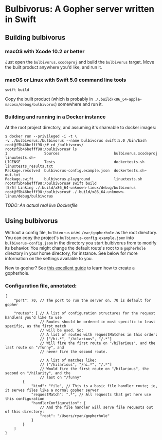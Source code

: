 # Bulbivorus: A Gopher server written in Swift

## Building bulbivorus

### macOS with Xcode 10.2 or better

Just open the `bulbivorus.xcodeproj` and build the `bulbivorus` target. Move the built product anywhere you'd like, and run it.

### macOS or Linux with Swift 5.0 command line tools

`swift build`

Copy the built product (which is probably in `./.build/x86_64-apple-macosx/debug/bulbivorus`) somewhere and run it.

### Building and running in a Docker instance

At the root project directory, and assuming it's shareable to docker images:
```
$ docker run --privileged -i -t \
-v ./bulbivorus:/bulbivorus --name bulbivorus swift:5.0 /bin/bash
root@f5b46befff98:/# cd /bulbivorus/
root@f5b46befff98:/bulbivorus# ls
1                 Sources                         bulbivorus.xcodeproj  linuxtests.sh~
LICENSE           Tests                           dockertests.sh        linuxtests_results.txt
Package.resolved  bulbivorus-config.example.json  dockertests.sh~       out.txt
Package.swift     bulbivorus.playground           linuxtests.sh
root@f5b46befff98:/bulbivorus# swift build
[5/5] Linking ./.build/x86_64-unknown-linux/debug/bulbivorus
root@f5b46befff98:/bulbivorus# ./.build/x86_64-unknown-linux/debug/bulbivorus
```

_TODO: An actual real live Dockerfile_

## Using bulbivorus

Without a config file, `bulbivorus` uses `/var/gopherhole` as the root directory. You can copy the project's `bulbivorus-config.example.json` into `bulbivorus-config.json` in the directory you start bulbivorus from to modify its behavior. You might change the default route's root to a `gopherhole` directory in your home directory, for instance. See below for more information on the settings available to you.

New to gopher? See [this excellent guide](https://davebucklin.com/play/2018/03/31/how-to-gopher.html) to learn how to create a gopherhole.

### Configuration file, annotated:
```text
{
    "port": 70, // The port to run the server on. 70 is default for gopher
    
    "routes": [ // A list of configuration structures for the request handlers you'd like to use
                // Routes should be ordered in most specific to least specific, as the first match
                // will be used. So:
                // A list of routes with requestMatches in this order:
                // ["/hi.*", "/hilarious", "/.*"]
                // Will fire the first route on "/hilarious", and the last route on "/funny", and
                // never fire the second route.
     
                // A list of matches like:
                // ["/hilarious", "/hi.*", "/.*"]
                // Would fire the first route on "/hilarious", the second on "/hilarity", and the
                // last on "/funny"
        { 
            "kind": "file", // This is a basic file handler route; ie, it serves files like a normal gopher server
            "requestMatch": ".*", // All requests that get here use this configuration
            "handlerConfiguration": {
                // And the file handler will serve file requests out of this directory:
                "root": "/Users/ryan/gopherhole"
            }
        }
    ]
}
```

